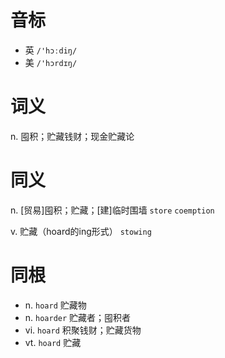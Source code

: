 # 音标

- 英 `/'hɔːdiŋ/`
- 美 `/'hɔrdɪŋ/`

# 词义

n. 囤积；贮藏钱财；现金贮藏论


# 同义

n. [贸易]囤积；贮藏；[建]临时围墙
`store` `coemption`

v. 贮藏（hoard的ing形式）
`stowing`

# 同根

- n. `hoard` 贮藏物
- n. `hoarder` 贮藏者；囤积者
- vi. `hoard` 积聚钱财；贮藏货物
- vt. `hoard` 贮藏

